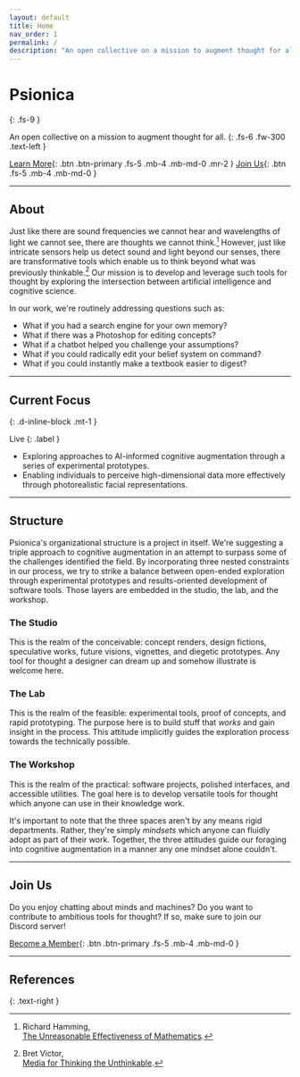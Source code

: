 ```yaml
---
layout: default
title: Home
nav_order: 1
permalink: /
description: "An open collective on a mission to augment thought for all."
---
```


# Psionica
{: .fs-9 }

An open collective on a mission to augment thought for all.
{: .fs-6 .fw-300 .text-left }

[Learn More](./#about){: .btn .btn-primary .fs-5 .mb-4 .mb-md-0 .mr-2 } [Join Us](./#join-us){: .btn .fs-5 .mb-4 .mb-md-0 }

---

## About

Just like there are sound frequencies we cannot hear and wavelengths of light we cannot see, there are thoughts we cannot think.[^1] However, just like intricate sensors help us detect sound and light beyond our senses, there are transformative tools which enable us to think beyond what was previously thinkable.[^2] Our mission is to develop and leverage such tools for thought by exploring the intersection between artificial intelligence and cognitive science.

In our work, we're routinely addressing questions such as: 
- What if you had a search engine for your own memory?
- What if there was a Photoshop for editing concepts?
- What if a chatbot helped you challenge your assumptions?
- What if you could radically edit your belief system on command?
- What if you could instantly make a textbook easier to digest?

---

## Current Focus
{: .d-inline-block .mt-1 }

Live
{: .label }

- Exploring approaches to AI-informed cognitive augmentation through a series of experimental prototypes.
- Enabling individuals to perceive high-dimensional data more effectively through photorealistic facial representations.

---

## Structure

Psionica's organizational structure is a project in itself. We're suggesting a triple approach to cognitive augmentation in an attempt to surpass some of the challenges identified the field. By incorporating three nested constraints in our process, we try to strike a balance between open-ended exploration through experimental prototypes and results-oriented development of software tools. Those layers are embedded in the studio, the lab, and the workshop.

### The Studio
This is the realm of the conceivable: concept renders, design fictions, speculative works, future visions, vignettes, and diegetic prototypes. Any tool for thought a designer can dream up and somehow illustrate is welcome here. 

### The Lab
This is the realm of the feasible: experimental tools, proof of concepts, and rapid prototyping. The purpose here is to build stuff that *works* and gain insight in the process. This attitude implicitly guides the exploration process towards the technically possible.

### The Workshop
This is the realm of the practical: software projects, polished interfaces, and accessible utilities. The goal here is to develop versatile tools for thought which anyone can use in their knowledge work.

It's important to note that the three spaces aren't by any means rigid departments. Rather, they're simply *mindsets* which anyone can fluidly adopt as part of their work. Together, the three attitudes guide our foraging into cognitive augmentation in a manner any one mindset alone couldn't.

---

## Join Us
Do you enjoy chatting about minds and machines? Do you want to contribute to ambitious tools for thought? If so, make sure to join our Discord server!

[Become a Member](https://discord.gg/MJZDdXkFGa){: .btn .btn-primary .fs-5 .mb-4 .mb-md-0 }

---

## References

{: .text-right }
[^1]: Richard Hamming,<br/>[The Unreasonable Effectiveness of Mathematics](https://www.dartmouth.edu/~matc/MathDrama/reading/Hamming.html).
[^2]: Bret Victor,<br/>[Media for Thinking the Unthinkable](http://worrydream.com/MediaForThinkingTheUnthinkable/).